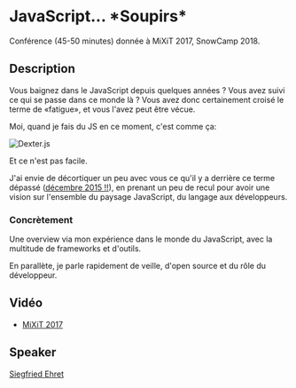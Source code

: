 # JavaScript... \*Soupirs\*

Conférence (45-50 minutes) donnée à MiXiT 2017, SnowCamp 2018.

## Description

Vous baignez dans le JavaScript depuis quelques années ? Vous avez suivi ce qui se passe dans ce monde là ? Vous avez donc certainement croisé le terme de «fatigue», et vous l'avez peut être vécue.

Moi, quand je fais du JS en ce moment, c'est comme ça:

![Dexter.js](https://dev.ehret.me/dexter-js.png)

Et ce n'est pas facile.

J'ai envie de décortiquer un peu avec vous ce qu'il y a derrière ce terme dépassé ([décembre 2015 !!](https://medium.com/@ericclemmons/java.script-fatigue-48d4011b6fc4)), en prenant un peu de recul pour avoir une vision sur l'ensemble du paysage JavaScript, du langage aux développeurs.

### Concrètement

Une overview via mon expérience dans le monde du JavaScript, avec la multitude de frameworks et d'outils.

En parallète, je parle rapidement de veille, d'open source et du rôle du développeur.

## Vidéo

- [MiXiT 2017](https://vimeo.com/215622626)

## Speaker

[Siegfried Ehret](../speakers/siegfriedehret.md)